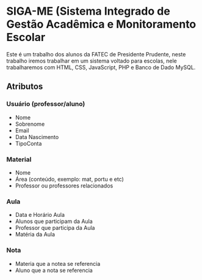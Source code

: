 # SIGA-ME (Sistema Integrado de Gestão Acadêmica e Monitoramento Escolar

Este é um trabalho dos alunos da FATEC de Presidente Prudente, neste trabalho iremos trabalhar em um sistema voltado para escolas, nele trabalharemos com HTML, CSS, JavaScript, PHP e Banco de Dado MySQL.

## Atributos
### Usuário (professor/aluno)
- Nome
- Sobrenome
- Email
- Data Nascimento
- TipoConta
### Material
- Nome 
- Área (conteúdo, exemplo: mat, portu e etc)
- Professor ou professores relacionados
### Aula 
- Data e Horário Aula
- Alunos que participam da Aula
- Professor que participa da Aula
- Matéria da Aula
### Nota
- Materia que a notea se referencia
- Aluno que a nota se referencia
